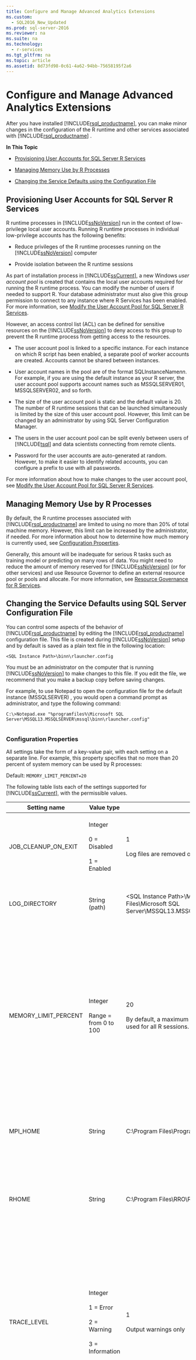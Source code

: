 ```yaml
---
title: Configure and Manage Advanced Analytics Extensions
ms.custom: 
  - SQL2016_New_Updated
ms.prod: sql-server-2016
ms.reviewer: na
ms.suite: na
ms.technology: 
  - r-services
ms.tgt_pltfrm: na
ms.topic: article
ms.assetid: 8d73fd98-0c61-4a62-94bb-75658195f2a6
---
```

# Configure and Manage Advanced Analytics Extensions
  After you have installed [!INCLUDE[rsql_productname](../../Token\Other/rsql_productname_md.md)], you can make minor changes in the configuration of the R runtime and other services associated with [!INCLUDE[rsql_productname](../../Token\Other/rsql_productname_md.md)] .  
  
  
 **In This Topic**  
  
-   [Provisioning User Accounts for SQL Server R Services](#bkmk_Provisioning)  
  
-   [Managing Memory Use by R Processes](#bkmk_ManagingMemory)  
  
-   [Changing the Service Defaults using the Configuration File](#bkmk_ChangingConfig)  
  
##  <a name="bkmk_Provisioning"></a> Provisioning User Accounts for SQL Server R Services  
 R runtime processes in [!INCLUDE[ssNoVersion](../../Token\Other/ssNoVersion_md.md)] run in the context of low\-privilege local user accounts. Running R runtime processes in individual low\-privilege accounts has the following benefits:  
  
-   Reduce privileges of the R runtime processes running on the [!INCLUDE[ssNoVersion](../../Token\Other/ssNoVersion_md.md)] computer  
  
-   Provide isolation between the R runtime sessions  
  
 As part of installation process in [!INCLUDE[ssCurrent](../../Token\Other/ssCurrent_md.md)], a new Windows *user account pool* is created that contains the local user accounts required for running the R runtime process. You can modify the number of users if needed to support R. Your database administrator must also give this group permission to connect to any instance where R Services has been enabled. For more information, see [Modify the User Account Pool for SQL Server R Services](../../Topics\TopicNameNotContainA/Modify-the-User-Account-Pool-for-SQL-Server-R-Services.md).  
  
 However, an access control list \(ACL\) can be defined for sensitive resources on the [!INCLUDE[ssNoVersion](../../Token\Other/ssNoVersion_md.md)] to deny access to this group to prevent the R runtime process from getting access to the resources.  
  
-   The user account pool is linked to a specific instance.  For each instance on which R script has been enabled, a separate pool of worker accounts are created. Accounts cannot be shared between instances.
  
-   User account names in the pool are of the format SQLInstanceName*nn*. For example, if you are using the default instance as your R server, the user account pool supports account names such as MSSQLSERVER01, MSSQLSERVER02, and so forth.  
  
-   The size of the user account pool is static and the default value is 20. The number of R runtime sessions that can be launched simultaneously is limited by the size of this user account pool. However, this limit can be changed by an administrator by using SQL Server Configuration Manager.  
  
-   The users in the user account pool can be split evenly between users of [!INCLUDE[tsql](../../Token\Other/tsql_md.md)] and data scientists connecting from remote clients.  
  
-   Password for the user accounts are auto\-generated at random. However, to make it easier to identify related accounts, you can configure a prefix to use with all passwords.  
  
 For more information about how to make changes to the user account pool, see [Modify the User Account Pool for SQL Server R Services](../../Topics\TopicNameNotContainA/Modify-the-User-Account-Pool-for-SQL-Server-R-Services.md).  
  
##  <a name="bkmk_ManagingMemory"></a> Managing Memory Use by R Processes  
 By default, the R runtime processes associated with [!INCLUDE[rsql_productname](../../Token\Other/rsql_productname_md.md)] are limited to using no more than 20% of total machine memory. However, this limit can be increased by the administrator, if needed. For more information about how to determine how much memory is currently used, see [Configuration Properties](#bkmk_properties).  
  
 Generally, this amount will be inadequate for serious R tasks such as training model or predicting on many rows of data. You might need to reduce the amount of memory reserved for [!INCLUDE[ssNoVersion](../../Token\Other/ssNoVersion_md.md)] \(or for other services\) and use Resource Governor to define an external resource pool or pools and allocate. For more information, see [Resource Governance for R Services](../../Topics\TopicNameNotContainA/Resource-Governance-for-R-Services.md).  
  
##  <a name="bkmk_ChangingConfig"></a> Changing the Service Defaults using SQL Server Configuration File  
 You can control some aspects of the behavior of [!INCLUDE[rsql_productname](../../Token\Other/rsql_productname_md.md)] by editing the [!INCLUDE[rsql_productname](../../Token\Other/rsql_productname_md.md)] configuration file. This file is created during [!INCLUDE[ssNoVersion](../../Token\Other/ssNoVersion_md.md)] setup and by default is saved as a plain text file in the following location:  
  
```  
<SQL Instance Path>\binn\rlauncher.config  
```  
  
 You must be an administrator on the computer that is running [!INCLUDE[ssNoVersion](../../Token\Other/ssNoVersion_md.md)] to make changes to this file. If you edit the file, we recommend that you make a backup copy before saving changes.  
  
 For example, to use Notepad to open the configuration file for the default instance \(MSSQLSERVER\) , you would open a command prompt as administrator, and type the following command:  
  
```  
C:\>Notepad.exe "%programfiles%\Microsoft SQL Server\MSSQL13.MSSQLSERVER\mssql\binn\rlauncher.config"  
  
```  
  
###  <a name="bkmk_properties"></a> Configuration Properties  
 All settings take the form of a key\-value pair, with each setting on a separate line. For example, this property specifies that no more than 20 percent of system memory can be used by R processes:  
  
 Default: `MEMORY_LIMIT_PERCENT=20`  
  
 The following table lists each of the settings supported for [!INCLUDE[ssCurrent](../../Token\Other/ssCurrent_md.md)], with the permissible values.  
  
|Setting name|Value type|Default|Description|  
|------------------|----------------|-------------|-----------------|  
|JOB\_CLEANUP\_ON\_EXIT|Integer<br /><br /> 0 \= Disabled<br /><br /> 1 \= Enabled|1<br /><br /> Log files are removed on exit|Specifies whether the temporary working folder created for each R session should be cleaned up after the R session is completed. This setting is useful for debugging.<br /><br /> Note: This is an internal setting only – do not change this value.|  
|LOG\_DIRECTORY|String \(path\)|\<SQL Instance Path\>\\MSSQL\\Log E.g. C:\\Program Files\\Microsoft SQL Server\\MSSQL13.MSSQLSERVER\\MSSQL\\Log|Indicates where the log files rlauncher.log and xp\_callrre.log are stored.<br /><br /> Note: This is an internal setting only – do not change this value.|  
|MEMORY\_LIMIT\_PERCENT|Integer<br /><br /> Range \= from 0 to 100|20<br /><br /> By default, a maximum of  20% of physical memory can be used for all R sessions.|Represents the maximum percentage of physical memory that can be used by all of the R sessions on the [!INCLUDE[ssNoVersion](../../Token\Other/ssNoVersion_md.md)] computer, combined.<br /><br /> Assuming 8GB of physical memory on the [!INCLUDE[ssNoVersion](../../Token\Other/ssNoVersion_md.md)] computer, the default value of 20 for this setting will limit all R sessions to use at max \(8GB \* 0.20\) \= 1.6GB.<br /><br /> If R sessions need more memory, you can increase this setting. However, note that if you change this value to use the maximum of 100, the R sessions can occupy the full physical memory available on the [!INCLUDE[ssNoVersion](../../Token\Other/ssNoVersion_md.md)] computer.|  
|MPI\_HOME|String|C:\\Program Files\\Program Files\\Microsoft MPI|Indicates the root directory where Microsoft MPI binaries are installed. This setting is used for locating MPI binaries.<br /><br /> Note: This is an internal setting only – do not change this value.|  
|RHOME|String|C:\\Program Files\\RRO\\RRO\-3.2.2\-for\-RRE\-7.5.0\\R\-3.2.2|Indicates the root directory where Microsoft R Open is installed.<br /><br /> This setting is used for locating Rterm.exe  \(command\-line utility for running R batch jobs\)  .as well as the RevoScaleR package.<br /><br /> Note: This is an internal setting only – do not change this value.|  
|TRACE\_LEVEL|Integer<br /><br /> 1 \= Error<br /><br /> 2 \= Warning<br /><br /> 3 \= Information|1<br /><br /> Output warnings only|Configures the trace verbosity level of the R launcher \(MSSQLLAUNCHPAD\) for debugging purposes. This setting affects the verbosity of the traces stored in the following trace files, both of which are located in the path specified by the LOG\_DIRECTORY setting:<br /><br /> **rlauncher.log**: The trace file generated for R sessions launched by T\-SQL queries.<br /><br /> **xp\_callree.log**: The trace file generated for an R session that was invoked as a result of a RevoScaleR package function triggered from a client machine. For more information about this scenario, see [Data Exploration and Predictive Modeling with R](../../Topics\TopicNameNotContainA/Data-Exploration-and-Predictive-Modeling-with-R.md).|  
|USER\_POOL\_SIZE|Integer|10|Controls the maximum number of user pool accounts that can launch R sessions. This number also determines how many R sessions you can execute in parallel.<br /><br /> This is a read\-only setting and should not be changed manually. If you need to change the number of user accounts for R sessions, run RegisterRExt.exe and change the value.|  
|WORKING\_DIRECTORY|String \(path\)  \(NOTE: Short path for working directory\)|\<SQL Instance Path\>\\MSSQL\\Extens~1 <br />E.g. C:\\PROGRA~1\\MI3EDC~1\\MSSQL1~2.MSS\\MSSQL\\EXTENS~1|Specifies the root directory of all the temporary working directories for all R sessions for a particular [!INCLUDE[ssNoVersion](../../Token\Other/ssNoVersion_md.md)]instance.<br /><br /> Note: This is an internal setting only – do not change this value.|  
  
## See Also  
 [Getting Started with SQL Server R Services](../../Topics\TopicNameNotContainA/Getting-Started-with-SQL-Server-R-Services.md)  
  
  